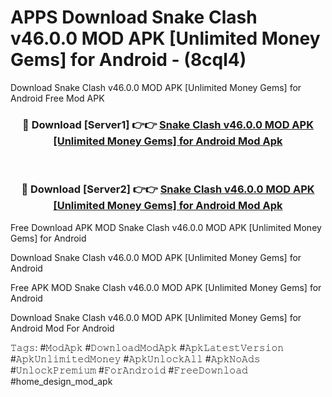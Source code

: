 # APPS Download Snake Clash v46.0.0 MOD APK [Unlimited Money Gems] for Android - (8cql4)
Download Snake Clash v46.0.0 MOD APK [Unlimited Money Gems] for Android Free Mod APK

<div align="center">
<h3>🔴 Download [Server1] 👉👉 <a href="https://apk-comot.site?title=Snake_Clash_v46.0.0_MOD_APK_[Unlimited_Money_Gems]_for_Android">Snake Clash v46.0.0 MOD APK [Unlimited Money Gems] for Android Mod Apk</a></h3><br>

<h3>🔴 Download [Server2] 👉👉 <a href="https://apk-comot.site?title=Snake_Clash_v46.0.0_MOD_APK_[Unlimited_Money_Gems]_for_Android">Snake Clash v46.0.0 MOD APK [Unlimited Money Gems] for Android Mod Apk</a></h3>
</div>


Free Download APK MOD Snake Clash v46.0.0 MOD APK [Unlimited Money Gems] for Android

Download Snake Clash v46.0.0 MOD APK [Unlimited Money Gems] for Android 

Free APK MOD Snake Clash v46.0.0 MOD APK [Unlimited Money Gems] for Android 

Download Snake Clash v46.0.0 MOD APK [Unlimited Money Gems] for Android Mod For Android

𝚃𝚊𝚐𝚜: #𝙼𝚘𝚍𝙰𝚙𝚔 #𝙳𝚘𝚠𝚗𝚕𝚘𝚊𝚍𝙼𝚘𝚍𝙰𝚙𝚔 #𝙰𝚙𝚔𝙻𝚊𝚝𝚎𝚜𝚝𝚅𝚎𝚛𝚜𝚒𝚘𝚗 #𝙰𝚙𝚔𝚄𝚗𝚕𝚒𝚖𝚒𝚝𝚎𝚍𝙼𝚘𝚗𝚎𝚢 #𝙰𝚙𝚔𝚄𝚗𝚕𝚘𝚌𝚔𝙰𝚕𝚕 #𝙰𝚙𝚔𝙽𝚘𝙰𝚍𝚜 #𝚄𝚗𝚕𝚘𝚌𝚔𝙿𝚛𝚎𝚖𝚒𝚞𝚖 #𝙵𝚘𝚛𝙰𝚗𝚍𝚛𝚘𝚒𝚍 #𝙵𝚛𝚎𝚎𝙳𝚘𝚠𝚗𝚕𝚘𝚊𝚍 #home_design_mod_apk